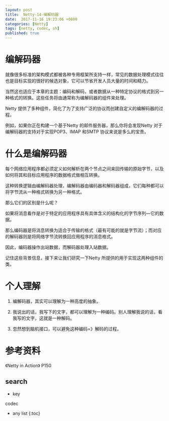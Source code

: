 ```yaml
---
layout: post
title:  Netty-14-编解码器
date:  2017-11-16 19:23:06 +0800
categories: [Netty]
tags: [netty, codec, sh]
published: true
---
```


# 编解码器

就像很多标准的架构模式都被各种专用框架所支持一样，常见的数据处理模式往往也是目标实现的很好的候选对象，它可以节省开发人员大量的时间和精力。

当然这也适应于本章的主题：编码和解码，或者数据从一种特定协议的格式到另一种格式的转换。这些任务将由通常称为编解码器的组件来处理。

Netty 提供了多种组件，简化了为了支持广泛的协议而创建自定义的编解码器的过程。

例如，如果你正在构建一个基于Netty 的邮件服务器，那么你将会发现Netty 对于编解码器的支持对于实现POP3、IMAP 和SMTP 协议来说是多么的宝贵。

# 什么是编解码器

每个网络应用程序都必须定义如何解析在两个节点之间来回传输的原始字节，以及如何将其和目标应用程序的数据格式做相互转换。

这种转换逻辑由编解码器处理，编解码器由编码器和解码器组成，它们每种都可以将字节流从一种格式转换为另一种格式。

那么它们的区别是什么呢？

如果将消息看作是对于特定的应用程序具有具体含义的结构化的字节序列—它的数据。

那么编码器是将消息转换为适合于传输的格式（最有可能的就是字节流）；而对应的解码器则是将网络字节流转换回应用程序的消息格式。

因此，编码器操作出站数据，而解码器处理入站数据。

记住这些背景信息，接下来让我们研究一下Netty 所提供的用于实现这两种组件的类。

# 个人理解

1. 编解码器，其实可以理解为一种高度的抽象。

2. 我说出的话，我写下的文字，都可以理解为一种编码。别人理解我说的话，看我写的文字，这就是一种解码。

3. 忽然想到脑机接口，可以避免这种编码=》解码的过程。


# 参考资料

《Netty in Action》 P150

## search

- key

codec


* any list
{:toc}